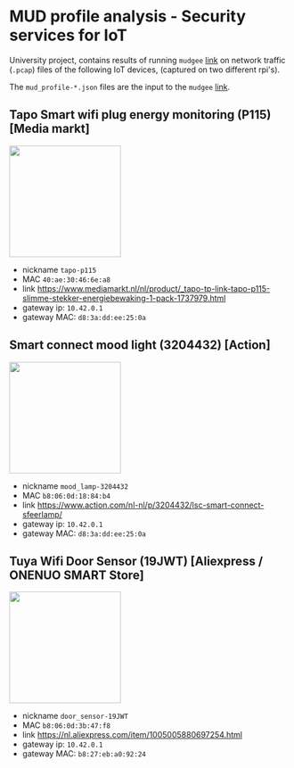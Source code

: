 # MUD profile analysis - Security services for IoT

University project, contains results of running `mudgee` [link](https://github.com/ayyoob/mudgee) on network traffic (`.pcap`) files of the following IoT devices, (captured on two different rpi's).

The `mud_profile-*.json` files are the input to the `mudgee` [link](https://github.com/ayyoob/mudgee).

## Tapo Smart wifi plug energy monitoring (P115) [Media markt]

<img src="https://assets.mmsrg.com/isr/166325/c1/-/ASSET_MMS_98129264" width="200px">

- nickname `tapo-p115`
- MAC `40:ae:30:46:6e:a8`
- link https://www.mediamarkt.nl/nl/product/_tapo-tp-link-tapo-p115-slimme-stekker-energiebewaking-1-pack-1737979.html
- gateway ip: `10.42.0.1`
- gateway MAC: `d8:3a:dd:ee:25:0a`

## Smart connect mood light (3204432) [Action]

<img src="https://action.com/hostedassets/CMSArticleImages/73/04/3204432_8712879161264-111_01_20240118102412.png" width="200px">


- nickname `mood_lamp-3204432`
- MAC `b8:06:0d:18:84:b4`
- link https://www.action.com/nl-nl/p/3204432/lsc-smart-connect-sfeerlamp/
- gateway ip: `10.42.0.1`
- gateway MAC: `d8:3a:dd:ee:25:0a`

## Tuya Wifi Door Sensor (19JWT) [Aliexpress / ONENUO SMART Store]

<img src="https://ae01.alicdn.com/kf/S610a2562335140519c7fa1ab0836a4a5Y/Tuya-Wifi-Deur-Sensor-Raam-Ingang-Sensor-Beveiliging-Inbreker-Deur-Sensor-Alarm-Slim-Leven-Magnetische-Deur.jpg" width="200px">

- nickname `door_sensor-19JWT`
- MAC `b8:06:0d:3b:47:f8`
- link https://nl.aliexpress.com/item/1005005880697254.html
- gateway ip: `10.42.0.1`
- gateway MAC: `b8:27:eb:a0:92:24`
